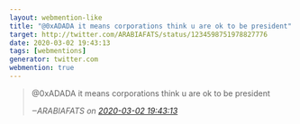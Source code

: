 ```yaml
---
layout: webmention-like
title: "@0xADADA it means corporations think u are ok to be president"
target: http://twitter.com/ARABIAFATS/status/1234598751978827776
date: 2020-03-02 19:43:13
tags: [webmentions]
generator: twitter.com
webmention: true
---
```


<blockquote class="external-citation">
  <p>
    @0xADADA it means corporations think u are ok to be president
  </p>
  <cite>‒<span class="p-author p-name">ARABIAFATS</span>
    on
    <a href="http://twitter.com/ARABIAFATS/status/1234598751978827776" rel="external nofollow" target="_blank">2020-03-02 19:43:13</a>
  </cite>
</blockquote>
